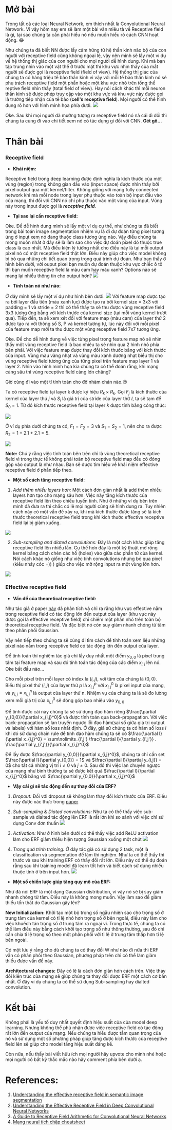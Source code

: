 # Mở bài
Trong tất cả các loại Neural Network, em thích nhất là Convolutional Neural Network. Vì vậy hôm nay em sẽ làm một bài văn miêu tả về Receptive field là gì, tại sao chúng ta cần phải hiểu nó nếu muốn hiểu rõ cách CNN hoạt động. 😂

Như chúng ta đã biết NN được lấy cảm hứng từ hệ thần kinh não bộ của con người với receptive field cũng không ngoại lệ, vậy nên mình sẽ lấy một ví dụ về hệ thống thị giác của con người cho mọi người dễ hình dung. Khi mà bạn tập trung nhìn vào một vật thể ở trước mặt thì khu vực nhìn thấy của mắt người sẽ được gọi là receptive field (field of view). Hệ thống thị giác của chúng ta có hàng triệu tế bào thần kinh vì vậy với mỗi tế bào thần kinh nó sẽ phụ trách receptive field một phần hoặc một khu vực nhỏ trên tổng thế reptive field nhìn thấy (total field of view). Hay nói cách khác thì mỗi neuron thần kinh sẽ được phép truy cập vào một khu vực và khu vực này được gọi là trường tiếp nhận của tế bào (**cell's receptive field**). Mọi người có thể hình dung rõ hơn với hình minh họa phía dưới.
![](https://images.viblo.asia/48f6674c-985e-483b-8359-a736a815ed98.png)

Oke. Sau khi mọi người đã mường tượng ra receptive field nó nà cái dì dồi thì chúng ta cùng đi vào chi tiết xem nó có tác dụng gì đối với CNN. **Gét gô...**
# Thân bài
### Receptive field
* **Khái niệm:**

Receptive field trong deep learning được định nghĩa là kích thước của một vùng (region) trong không gian đầu vào (input space) được nhìn thấy bởi pixel output qua một kernel/filter. Không giống với mạng fully connected network khi mà mỗi node trong layer phụ thuộc vào toàn bộ input đầu vào của mạng, thì đối với CNN nó chỉ phụ thuộc vào một vùng của input. Vùng này trong input được gọi là ***receptive field***.  

* **Tại sao lại cần receptive field:**

Oke. Để dễ hình dung mình sẽ lấy một ví dụ cụ thể, như chúng ta đã biết trong bài toán image segmentation nhiệm vụ là đi dự đoán từng pixel tương ứng ở input xem nó đang thuộc class tương ứng nào. Vậy điều chúng ta mong muốn nhất ở đây sẽ là làm sao cho việc dự đoán pixel đó thuộc true class là cao nhất. Mà điều kiện lý tưởng nhất cho điều này là tại mỗi output pixel nó có một receptive field thật lớn. Điều này giúp cho việc model không bị bỏ qua những chi tiết quan trọng trong quá trình dự đoán. Như bạn thấy ở hình bên dưới, với ouput pixel bạn muốn dự đoán thuộc khu vực chiếc ô tô thì bạn muốn receptive field là màu cam hay màu xanh? Options nào sẽ mang lại nhiều thông tin cho output hơn?
![](https://images.viblo.asia/aef340d2-b102-4260-b047-f89678714d8e.png)

* **Tính toán nó như nào:**

Ở đây mình sẽ lấy một ví dụ như hình bên dưới:
![](https://images.viblo.asia/2722e024-b88b-4d3a-b72f-67e61274d212.png)
Với feature map được tạo ra bởi layer đầu tiên (màu xanh lục) được tạo ra bởi kernel size = 3x3 với padding = 1 và stride = 2 thì có thể thấy ta sẽ thu được vùng receptive field 3x3 tương ứng bằng với kích thước của kernel size (tại mỗi vùng kernel trượt qua). Tiếp đến, ta sẽ xem xét đối với feature map (màu cam) của layer thứ 2 được tạo ra với thông số S, P và kernel tương tự, lúc này đối với mỗi pixel của feature map mới ta thu được một vùng receptive field 7x7 tương ứng.

Oke. Để cho dễ hình dung về việc từng pixel trong feature map nó sẽ nhìn thấy một vùng receptive field là bao nhiêu ta sẽ nhìn qua 2 hình nhỏ phía bên phải. Với việc feature map được thay đổi kích thước bằng với kích thước của input. Vùng màu vàng nhạt và vùng màu xanh dương nhạt biểu thị cho vùng receptive field tương ứng của từng pixel trên feature map layer 1 và layer 2. Nhìn vào hình minh họa kia chúng ta có thể đoán rằng, khi mạng càng sâu thì vùng receptive field càng lớn chăng?

Giờ cùng đi vào một tí tính toán cho đỡ nhàm chán nào.😗

Ta có receptive field tại layer k được ký hiệu $R_k  \times  R_k$. Gọi $F_j$ là kích thước của kernel của layer thứ *j* và $S_i$ là giá trị của stride của layer thứ *I*, ta sẽ tạm để $S_0$ = 1. Từ đó kích thước receptive field tại layer *k* được tính bằng công thức:

![](https://images.viblo.asia/003d35e4-9447-4da8-b591-bb4178dc39d2.png)

Ở ví dụ phía dưới chúng ta có, $F_1 = F_2 = 3$ và $S_1 = S_2 = 1$, nên cho ra được $R_2 = 1 + 2 . 1 + 2 . 1 = 5$.

![](https://images.viblo.asia/e0f68905-e2ed-458e-9ca0-3808b4837800.gif)

**Note:** Chú ý rằng việc tính toán bên trên chỉ là vùng theoretical receptive field vì trong thực tế không phải toàn bộ receptive field map đều có đóng góp vào output là như nhau. Bạn sẽ được tìm hiểu về khái niệm effective receptive field ở phần tiếp theo.

* **Một số cách tăng receptive field:**

1. *Add thêm nhiều layers hơn:*  Một cách đơn giản nhất là add thêm nhiều layers hơn tạo cho mạng sâu hơn. Việc này tăng kích thước của receptive field lên theo chiều tuyến tính. Như ở những ví dụ bên trên mình đã đưa ra thì chắc có lẽ mọi người cũng sẽ hình dung ra. Tuy nhiên cách này có một vấn đề xảy ra, khi mà kích thước được tăng sẽ là kích thước theoretical receptive field trong khi kích thước effective receptive field lại bị giảm xuống.

![](https://images.viblo.asia/dd682038-e8dc-4f4a-b004-4f807cea9196.png)

2. *Sub-sampling and diated convolutions:*  Đây là một cách khác giúp tăng receptive field lên nhiều lần. Cụ thể hơn đây là một kỹ thuật mở rộng kernel bằng cách chèn các hố (holes) vào giữa các phần tử của kernel. Nói cách khác nó giống như việc tính convolutions nhưng bỏ qua pixel (kiểu nhảy cóc =)) ) giúp cho việc mở rộng input ra một vùng lớn hơn.

![](https://images.viblo.asia/e4d46e03-a337-4853-b717-d4681da66741.gif)

### Effective receptive field
* **Vấn đề của theoretical receptive field:**

Như tác giả ở paper [này](https://arxiv.org/pdf/1701.04128.pdf) đã phân tích và chỉ ra rằng khu vực effective nằm trong receptive field có tác động lớn đến output của layer (khu vực này được gọi là effective receptive field) chỉ chiếm một phần nhỏ trên toàn bộ theoretical receptive field. Và đặc biệt nó còn suy giảm nhanh chóng từ tâm theo phân phối Gaussian.

Vậy nên tiếp theo chúng ta sẽ cùng đi tìm cách để tính toán xem liệu những pixel nào nằm trong receptive field có tác động lớn đến output của layer.

Để tính toán thí nghiệm tác giả chỉ lấy duy nhất một điểm $y_{0,0}$ là pixel trung tâm tại feature map và sau đó tính toán tác động của các điểm $x_{i,j}$ lên nó. Oke bắt đầu nào…

Cho mỗi pixel trên mỗi layer có index là $(i, j)$, vơi tâm của chúng là $(0, 0)$. Biểu thị pixel thứ $(i, j)$ của layer thứ *p* là ${x_{i,j}^p}$ với ${x_{i,j}^0}$ là pixel input của mạng, và $y_{i,j} = {x_{i,j}^n}$ là output của layer thứ n. Nhiệm vụ của chúng ta là sẽ đo lường xem mỗi giá trị của ${x_{i,j}^0}$ sẽ đóng góp bao nhiêu vào $y_{0,0}$

Để tính được cái này chúng ta sẽ sử dụng đạo hàm riêng $\frac{\partial y_{0,0}}{\partial x_{i,j}^0}$ và được tính toán qua back-propagation.  Với việc back-propagation sẽ lan truyền ngược lỗi đạo hàm(sai số giữa giá trị output và labels) với hàm số loss nhất định. Ở đây, giả sử chúng ta có hàm số loss $l$ khi đó sử dụng chain rule để tính đạo hàm chúng ta sẽ có $\frac{\partial l}{\partial x_{i,j}^0} =  \sum\nolimits_{i',j'}  \frac{\partial l}{\partial y_{i',j'}} .  \frac{\partial y_{i',j'}}{\partial x_{i,j}^0}$

Để lấy được $\frac{\partial y_{0,0}}{\partial x_{i,j}^0}$, chúng ta chỉ cần set $\frac{\partial l}{\partial y_{0,0}} = 1$ và $\frac{\partial l}{\partial y_{i,j}} = 0$ cho tất cả những vị trí $i \neq 0$ và $j \neq 0$. Sau đó thì việc lan chuyền ngược của mạng như bình thường ta sẽ được kết quả $\frac{\partial l}{\partial x_{i,j}^0}$ bằng với $\frac{\partial y_{0,0}}{\partial x_{i,j}^0}$
* **Vậy cái gì sẽ tác động đến sự thay đổi của ERF?**

1. *Dropout:*
Đối với dropout sẽ không làm thay đổi kích thước của ERF. Điều này được xác thực trong [paper](https://arxiv.org/pdf/1701.04128.pdf)

2. *Sub-sampling & Diated convolutions:* 
Như ta có thể thấy việc sub-sample và dialted tác động lên ERF là rất lớn khi so sánh với việc chỉ sử dụng Conv đơn thuần
![](https://images.viblo.asia/44b7040e-813c-472b-8718-753dfd31e996.png)

3. *Activation:* 
Như ở hình bên dưới có thể thấy việc add ReLU activation làm cho ERF giảm thiểu hiện tượng Gaussian xuống một chút
![](https://images.viblo.asia/b5718505-7f25-4fe1-b9bf-94ea3f59658f.png)

5. *Trong quá trình training:* 
Ở đây tác giả có sử dụng 2 task, một là classification và segmentation để làm thí nghiệm. Như ta có thể thấy thì trước và sau khi training ERF có thấy đổi rất lớn. Điều này có thể dự đoán rằng sau khi training model đã learn tốt hơn và biết cách sử dụng nhiều thuộc tính ở trên input hơn.
![](https://images.viblo.asia/b3915870-2c37-4f87-a208-9429c30b36ff.png)

* **Một số chiến lược giúp tăng quy mô của ERF:**

Như đã nói ERF là một dạng Gaussian distribution, vì vậy nó sẽ bị suy giảm nhanh chóng từ tâm. Điều này là không mong muốn. Vậy làm sao để giảm thiểu tổn thất do Gaussian gây lên?

**New Initialization:** Khởi tạo một bộ trọng số ngẫu nhiên sao cho trọng số ở trung tâm của kernel có tỉ lệ nhỏ hơn trọng số ở bên ngoài, điều này làm cho việc khuếch tán trọng số ở trung tâm ra ngoại vi. Trong thực tế, chúng ta có thể làm điều này bằng cách khởi tạo trọng số như thông thường, sau đó chỉ cần chia tỉ lệ trọng số theo một phân phối với tỉ lệ ở trung tâm thấp hơn tỉ lệ bên ngoài.

Có một lưu ý rằng cho dù chúng ta có thay đổi W như nào đi nữa thì ERF vẫn có phân phối theo Gaussian, phương pháp trên chỉ có thể làm giảm thiểu được vấn đề này.

**Architectural changes:** Đây có lẽ là cách đơn giản hơn cách trên. Việc thay đổi kiến trúc của mạng sẽ giúp chúng ta thay đổi được ERF một cách cơ bản nhất. Ở đây ví dụ chúng ta có thể sử dụng Sub-sampling hay dialted convolution.
# Kết bài
Không phải là yếu tố duy nhất quyết định hiệu suất của của model deep learning. Nhưng không thể phủ nhận được việc receptive field có tác động rất lớn đến output của mạng. Nếu chúng ta hiểu được tầm quan trọng của nó và sử dụng một số phương pháp giúp tăng được kích thước của receptive field lên sẽ giúp cho model tăng hiệu suất đáng kể.

Còn nữa, nếu thấy bài viết hữu ích mọi người hãy upvote cho mình nhé hoặc mọi người có bất kỳ thắc mắc nào hãy comment phía bên dưới ạ.
# References:
1. [Understanding the effective receptive field in semantic image segmentation](https://link.springer.com/article/10.1007/s11042-018-5704-3)
2. [Understanding the Effective Receptive Field in Deep Convolutional Neural Networks](https://arxiv.org/pdf/1701.04128.pdf)
3. [A Guide to Receptive Field Arithmetic for Convolutional Neural Networks](https://syncedreview.com/2017/05/11/a-guide-to-receptive-field-arithmetic-for-convolutional-neural-networks/)
4. [Mạng neural tích chập cheatsheet](https://stanford.edu/~shervine/l/vi/teaching/cs-230/cheatsheet-convolutional-neural-networks#hyperparameters)
